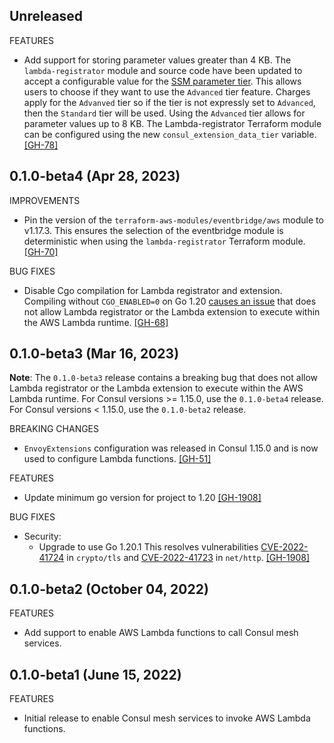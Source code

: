 ## Unreleased

FEATURES
* Add support for storing parameter values greater than 4 KB. The `lambda-registrator` module and source code have been updated to accept a configurable value for the [SSM parameter tier](https://docs.aws.amazon.com/systems-manager/latest/userguide/parameter-store-advanced-parameters.html). This allows users to choose if they want to use the `Advanced` tier feature. Charges apply for the `Advanved` tier so if the tier is not expressly set to `Advanced`, then the `Standard` tier will be used. Using the `Advanced` tier allows for parameter values up to 8 KB. The Lambda-registrator Terraform module can be configured using the new `consul_extension_data_tier` variable.
  [[GH-78]](https://github.com/hashicorp/terraform-aws-consul-lambda/pull/78)

## 0.1.0-beta4 (Apr 28, 2023)

IMPROVEMENTS
* Pin the version of the `terraform-aws-modules/eventbridge/aws` module to v1.17.3. This ensures the selection of the eventbridge module is deterministic when using the `lambda-registrator` Terraform module.
  [[GH-70]](https://github.com/hashicorp/terraform-aws-consul-lambda/pull/70)

BUG FIXES
* Disable Cgo compilation for Lambda registrator and extension. Compiling without `CGO_ENABLED=0` on Go 1.20 [causes an issue](https://github.com/hashicorp/terraform-aws-consul-lambda/issues/57) that does not allow Lambda registrator or the Lambda extension to execute within the AWS Lambda runtime.
  [[GH-68]](https://github.com/hashicorp/terraform-aws-consul-lambda/pull/68)

## 0.1.0-beta3 (Mar 16, 2023)

**Note**: The `0.1.0-beta3` release contains a breaking bug that does not allow Lambda registrator or the Lambda extension to execute within the AWS Lambda runtime. For Consul versions >= 1.15.0, use the `0.1.0-beta4` release. For Consul versions < 1.15.0, use the `0.1.0-beta2` release.

BREAKING CHANGES
* `EnvoyExtensions` configuration was released in Consul 1.15.0 and is now used to configure Lambda functions.
  [[GH-51]](https://github.com/hashicorp/terraform-aws-consul-lambda/pull/51)

FEATURES
* Update minimum go version for project to 1.20 [[GH-1908]](https://github.com/hashicorp/terraform-aws-consul-lambda/pull/54)

BUG FIXES
* Security:
    * Upgrade to use Go 1.20.1 This resolves vulnerabilities [CVE-2022-41724](https://go.dev/issue/58001) in `crypto/tls` and [CVE-2022-41723](https://go.dev/issue/57855) in `net/http`. [[GH-1908]](https://github.com/hashicorp/terraform-aws-consul-lambda/pull/54)

## 0.1.0-beta2 (October 04, 2022)

FEATURES
* Add support to enable AWS Lambda functions to call Consul mesh services.

## 0.1.0-beta1 (June 15, 2022)

FEATURES
* Initial release to enable Consul mesh services to invoke AWS Lambda functions.
